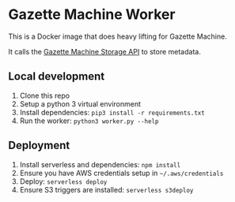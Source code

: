 # Gazette Machine Worker

This is a Docker image that does heavy lifting for Gazette Machine.

It calls the [Gazette Machine Storage API](https://github.com/laws-africa/gazettemachine) to store metadata.

## Local development

1. Clone this repo
2. Setup a python 3 virtual environment
3. Install dependencies: `pip3 install -r requirements.txt`
4. Run the worker: `python3 worker.py --help`

## Deployment

1. Install serverless and dependencies: `npm install`
2. Ensure you have AWS credentials setup in `~/.aws/credentials`
3. Deploy: `serverless deploy`
4. Ensure S3 triggers are installed: `serverless s3deploy`
